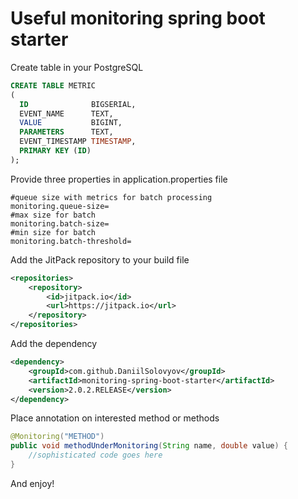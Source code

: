 # Useful monitoring spring boot starter
Create table in your PostgreSQL
~~~~sql
CREATE TABLE METRIC
(
  ID              BIGSERIAL,
  EVENT_NAME      TEXT,
  VALUE           BIGINT,
  PARAMETERS      TEXT,
  EVENT_TIMESTAMP TIMESTAMP,
  PRIMARY KEY (ID)
);
~~~~
Provide three properties in application.properties file
~~~~properties
#queue size with metrics for batch processing
monitoring.queue-size=
#max size for batch
monitoring.batch-size=
#min size for batch
monitoring.batch-threshold=
~~~~
Add the JitPack repository to your build file
~~~~xml
<repositories>
    <repository>
        <id>jitpack.io</id>
        <url>https://jitpack.io</url>
    </repository>
</repositories>
~~~~
Add the dependency
~~~~xml
<dependency>
    <groupId>com.github.DaniilSolovyov</groupId>
    <artifactId>monitoring-spring-boot-starter</artifactId>
    <version>2.0.2.RELEASE</version>
</dependency>
~~~~
Place annotation on interested method or methods
~~~~java
@Monitoring("METHOD")
public void methodUnderMonitoring(String name, double value) {
    //sophisticated code goes here
}
~~~~
And enjoy!